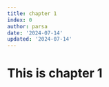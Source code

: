 ```yaml
---
title: chapter 1
index: 0
author: parsa
date: '2024-07-14'
updated: '2024-07-14'
---
```

# This is chapter 1
